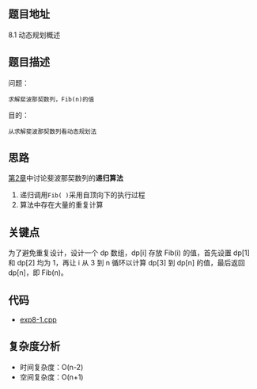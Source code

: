 <!--
 * @Date        : 2020-05-02 20:37:47
 * @LastEditors : anlzou
 * @Github      : https://github.com/anlzou
 * @LastEditTime: 2020-05-28 08:32:29
 * @FilePath    : \algorithm-design\chapters\chapter08-dynamic-programming\test-1.md
 * @Describe    : 
 -->
## 题目地址
8.1 动态规划概述

## 题目描述

问题：
```
求解斐波那契数列，Fib(n)的值
```
目的：
```
从求解斐波那契数列看动态规划法
```

## 思路
[第2章](./../chapter02-recursive-algorithm-design-art/problems.md)中讨论斐波那契数列的**递归算法**

1. 递归调用<code>Fib( )</code>采用自顶向下的执行过程
2. 算法中存在大量的重复计算

## 关键点
为了避免重复设计，设计一个 dp 数组，dp[i] 存放 Fib(i) 的值，首先设置 dp[1] 和 dp[2] 均为 1，再让 i 从 3 到 n 循环以计算 dp[3] 到 dp[n] 的值，最后返回 dp[n]，即 Fib(n)。

## 代码
- [exp8-1.cpp](./code/exp8-1.cpp)

## 复杂度分析

- 时间复杂度：O(n-2)
- 空间复杂度：O(n+1)